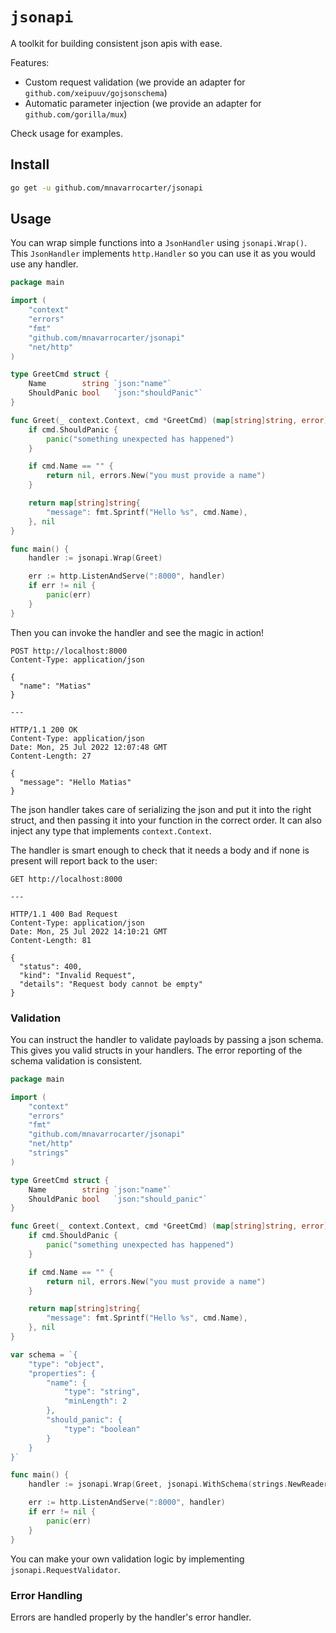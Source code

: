 `jsonapi`
=========

A toolkit for building consistent json apis with ease.

Features:
- Custom request validation (we provide an adapter for `github.com/xeipuuv/gojsonschema`)
- Automatic parameter injection (we provide an adapter for `github.com/gorilla/mux`)

Check usage for examples.

## Install

```bash
go get -u github.com/mnavarrocarter/jsonapi
```

## Usage

You can wrap simple functions into a `JsonHandler` using `jsonapi.Wrap()`. This `JsonHandler` implements
`http.Handler` so you can use it as you would use any handler.

```go
package main

import (
	"context"
	"errors"
	"fmt"
	"github.com/mnavarrocarter/jsonapi"
	"net/http"
)

type GreetCmd struct {
	Name        string `json:"name"`
	ShouldPanic bool   `json:"shouldPanic"`
}

func Greet(_ context.Context, cmd *GreetCmd) (map[string]string, error) {
	if cmd.ShouldPanic {
		panic("something unexpected has happened")
	}

	if cmd.Name == "" {
		return nil, errors.New("you must provide a name")
	}

	return map[string]string{
		"message": fmt.Sprintf("Hello %s", cmd.Name),
	}, nil
}

func main() {
	handler := jsonapi.Wrap(Greet)

	err := http.ListenAndServe(":8000", handler)
	if err != nil {
		panic(err)
	}
}
```

Then you can invoke the handler and see the magic in action!

```text
POST http://localhost:8000
Content-Type: application/json

{
  "name": "Matias"
}

---

HTTP/1.1 200 OK
Content-Type: application/json
Date: Mon, 25 Jul 2022 12:07:48 GMT
Content-Length: 27

{
  "message": "Hello Matias"
}
```

The json handler takes care of serializing the json and put it into the right struct, and then passing it into your
function in the correct order. It can also inject any type that implements `context.Context`.

The handler is smart enough to check that it needs a body and if none is present will report back to the user:

```text
GET http://localhost:8000

---

HTTP/1.1 400 Bad Request
Content-Type: application/json
Date: Mon, 25 Jul 2022 14:10:21 GMT
Content-Length: 81

{
  "status": 400,
  "kind": "Invalid Request",
  "details": "Request body cannot be empty"
}
```

### Validation

You can instruct the handler to validate payloads by passing a json schema. This gives you valid structs in your
handlers. The error reporting of the schema validation is consistent.

```go
package main

import (
	"context"
	"errors"
	"fmt"
	"github.com/mnavarrocarter/jsonapi"
	"net/http"
	"strings"
)

type GreetCmd struct {
	Name        string `json:"name"`
	ShouldPanic bool   `json:"should_panic"`
}

func Greet(_ context.Context, cmd *GreetCmd) (map[string]string, error) {
	if cmd.ShouldPanic {
		panic("something unexpected has happened")
	}

	if cmd.Name == "" {
		return nil, errors.New("you must provide a name")
	}

	return map[string]string{
		"message": fmt.Sprintf("Hello %s", cmd.Name),
	}, nil
}

var schema = `{
    "type": "object",
    "properties": {
        "name": {
            "type": "string",
            "minLength": 2
        },
        "should_panic": {
            "type": "boolean"
        }
    }
}`

func main() {
	handler := jsonapi.Wrap(Greet, jsonapi.WithSchema(strings.NewReader(schema)))

	err := http.ListenAndServe(":8000", handler)
	if err != nil {
		panic(err)
	}
}
```

You can make your own validation logic by implementing `jsonapi.RequestValidator`.

### Error Handling

Errors are handled properly by the handler's error handler.